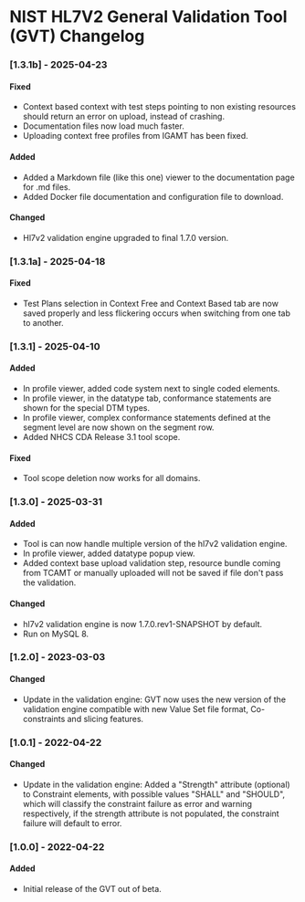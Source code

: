 # NIST HL7V2 General Validation Tool (GVT) Changelog


### [1.3.1b] - 2025-04-23
#### Fixed
* Context based context with test steps pointing to non existing resources should return an error on upload, instead of crashing.
* Documentation files now load much faster.
* Uploading context free profiles from IGAMT has been fixed.

#### Added
* Added a Markdown file (like this one) viewer to the documentation page for .md files.
* Added Docker file documentation and configuration file to download.

#### Changed
* Hl7v2 validation engine upgraded to final 1.7.0 version.

### [1.3.1a] - 2025-04-18
#### Fixed
* Test Plans selection in Context Free and Context Based tab are now saved properly and less flickering occurs when switching from one tab to another.


### [1.3.1] - 2025-04-10
#### Added
* In profile viewer, added code system next to single coded elements.
* In profile viewer, in the datatype tab, conformance statements are shown for the special DTM types.
* In profile viewer, complex conformance statements defined at the segment level are now shown on the segment row.
* Added NHCS CDA Release 3.1 tool scope.

#### Fixed
* Tool scope deletion now works for all domains.

### [1.3.0] - 2025-03-31
#### Added
* Tool is can now handle multiple version of the hl7v2 validation engine.
* In profile viewer, added datatype popup view.
* Added context base upload validation step, resource bundle coming from TCAMT or manually uploaded will not be saved if file don't pass the validation.

#### Changed
* hl7v2 validation engine is now 1.7.0.rev1-SNAPSHOT by default.
* Run on MySQL 8.

### [1.2.0] - 2023-03-03
#### Changed
* Update in the validation engine: GVT now uses the new version of the validation engine compatible with new Value Set file format, Co-constraints and slicing features.

### [1.0.1] - 2022-04-22
#### Changed
* Update in the validation engine: Added a "Strength" attribute (optional) to Constraint elements, with possible values "SHALL" and "SHOULD", which will classify the constraint failure as error and warning respectively, if the strength attribute is not populated, the constraint failure will default to error.

### [1.0.0] - 2022-04-22
#### Added
* Initial release of the GVT out of beta.